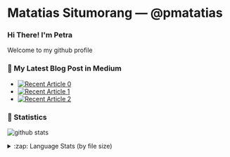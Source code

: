# Matatias Situmorang &mdash; @pmatatias

### Hi There! I'm Petra
Welcome to my github profile


### 📝 My Latest Blog Post in Medium
- <a target="_blank" href="https://github-readme-medium-recent-article.vercel.app/medium/@pmatatias/0"><img src="https://github-readme-medium-recent-article.vercel.app/medium/@pmatatias/0" alt="Recent Article 0"></a>
- <a target="_blank" href="https://github-readme-medium-recent-article.vercel.app/medium/@pmatatias/1"><img src="https://github-readme-medium-recent-article.vercel.app/medium/@pmatatias/1" alt="Recent Article 1"></a>
- <a target="_blank" href="https://github-readme-medium-recent-article.vercel.app/medium/@pmatatias/2"><img src="https://github-readme-medium-recent-article.vercel.app/medium/@pmatatias/2" alt="Recent Article 2"></a> <br>

<!--  _(Generated by [Medium's Recent Article](https://github.com/bxcodec/github-readme-medium-recent-article))_ -->


### 🌱 Statistics

![github stats](https://github-readme-stats.vercel.app/api?username=pmatatias&show_icons=true&count_private=true)

<details>
  <summary>:zap: Language Stats (by file size) </summary>
  </br>
  <img align="left" alt="pmatatias's Language Stats" src="https://github-readme-stats.vercel.app/api/top-langs/?username=pmatatias&langs_count=6&layout=compact" />
</details>

<!--
**pmatatias/pmatatias** is a ✨ _special_ ✨ repository because its `README.md` (this file) appears on your GitHub profile.

Here are some ideas to get you started:

- 🔭 I’m currently working on ...
- 🌱 I’m currently learning ...
- 👯 I’m looking to collaborate on ...
- 🤔 I’m looking for help with ...
- 💬 Ask me about ...
- 📫 How to reach me: ...
- 😄 Pronouns: ...
- ⚡ Fun fact: ...
-->
